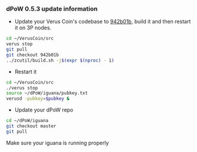 ### dPoW 0.5.3 update information

- Update your Verus Coin's codebase to [942b01b](https://github.com/VerusCoin/VerusCoin/tree/942b01b87b96239102ecf57aecff838c6d2913a0), build it and then restart it on 3P nodes.

```bash
cd ~/VerusCoin/src
verus stop
git pull
git checkout 942b01b
../zcutil/build.sh -j$(expr $(nproc) - 1)
```

- Restart it

```bash
cd ~/VerusCoin/src
./verus stop
source ~/dPoW/iguana/pubkey.txt
verusd -pubkey=$pubkey &
```

- Update your dPoW repo

```bash
cd ~/dPoW/iguana
git checkout master
git pull
```

Make sure your iguana is running properly
